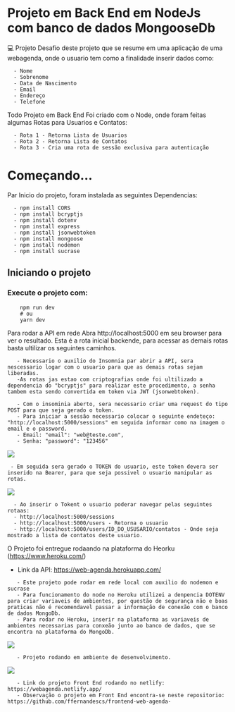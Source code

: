 # Projeto em Back End em NodeJs com banco de dados MongooseDb
💻 Projeto
Desafio deste projeto que se resume em uma aplicação de uma webagenda, onde o usuario tem como a finalidade inserir dados como:
```
  - Nome
  - Sobrenome
  - Data de Nascimento
  - Email
  - Endereço
  - Telefone
 ```

Todo Projeto em Back End Foi criado com o Node, onde foram feitas algumas Rotas para Usuarios e Contatos:
```
  - Rota 1 - Retorna Lista de Usuarios
  - Rota 2 - Retorna Lista de Contatos
  - Rota 3 - Cria uma rota de sessão exclusiva para autenticação
 ```
 
# Começando...

Par Inicio do projeto, foram instalada as seguintes Dependencias:
```
  - npm install CORS
  - npm install bcryptjs
  - npm install dotenv
  - npm install express
  - npm install jsonwebtoken
  - npm install mongoose
  - npm install nodemon
  - npm install sucrase
 ```
 
## Iniciando o projeto

### Execute o projeto com:
```
	npm run dev
	# ou
	yarn dev
```

Para rodar a API em rede Abra http://localhost:5000 em seu browser para ver o resultado.
Esta é a rota inicial backende, para acessar as demais rotas basta ultilizar os seguintes caminhos.

```
   - Necessario o auxilio do Insomnia par abrir a API, sera nescessario logar com o usuario para que as demais rotas sejam liberadas.
   -As rotas jas estao com criptografias onde foi ultilizado a dependencia do "bcryptjs" para realizar este procedimento, a senha 
tambem esta sendo convertida em token via JWT (jsonwebtoken).

   - Com o insominia aberto, sera necessario criar uma request do tipo POST para que seja gerado o token.
   - Para iniciar a sessão necessario colocar o seguinte endeteço: "http://localhost:5000/sessions" em seguida informar como na imagem o email e o password.
   - Email: "email": "web@teste.com",
   - Senha: "password": "123456"
```

  <img src="https://uploaddeimagens.com.br/images/003/909/982/full/01.png?1655803540">
  
  ```
   - Em seguida sera gerado o TOKEN do usuario, este token devera ser inserido na Bearer, para que seja possivel o usuario manipular as rotas.
  ```
  
  <img src="https://uploaddeimagens.com.br/images/003/909/983/full/02.png?1655803557">
 
 ```
   - Ao inserir o Tokent o usuario poderar navegar pelas seguintes rotaas:
   - http://localhost:5000/sessions
   - http://localhost:5000/users - Retorna o usuario
   - http://localhost:5000/users/ID_DO_USUSARIO/contatos - Onde seja mostrado a lista de contatos deste usuario.
```

  O Projeto foi entregue rodaando na plataforma do Heorku (https://www.heroku.com/) 

   - Link da API: https://web-agenda.herokuapp.com/ 
	

```
   - Este projeto pode rodar em rede local com auxilio do nodemon e sucrase 
   - Para funcionamento do node no Heroku utilizei a denpencia DOTENV para criar variaveis de ambientes, por questão de segurança não e boas praticas não é recomendavel passar a informação de conexão com o banco de dados MongoDb. 
   - Para rodar no Heroku, inserir na plataforma as variaveis de ambientes necessarias para conxeão junto ao banco de dados, que se encontra na plataforma do MongoDb. 
```
	
<img src="https://uploaddeimagens.com.br/images/003/909/984/full/03.png?1655804591"> 

```
   - Projeto rodando em ambiente de desenvolvimento.
```	


<img src="https://uploaddeimagens.com.br/images/003/909/985/full/04.png?1655804859"> 
	
```
   - Link do projeto Front End rodando no netlify: https://webagenda.netlify.app/ 
   - Observação o projeto em Front End encontra-se neste repositorio: https://github.com/ffernandescs/frontend-web-agenda-
````






